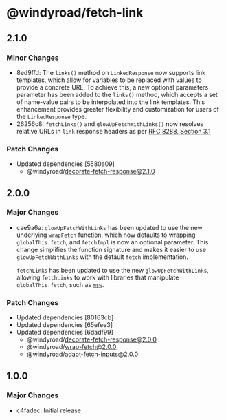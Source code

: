 # @windyroad/fetch-link

## 2.1.0

### Minor Changes

- 8ed9ffd: The `links()` method on `LinkedResponse` now supports link templates, which allow for variables
  to be replaced with values to provide a concrete URL. To achieve this, a new optional parameters
  parameter has been added to the `links()` method, which accepts a set of name-value pairs to be
  interpolated into the link templates. This enhancement provides greater flexibility and
  customization for users of the `LinkedResponse` type.
- 26256c8: `fetchLinks()` and `glowUpFetchWithLinks()` now resolves relative URLs in `link`
  response headers as per [RFC 8288, Section 3.1](https://tools.ietf.org/html/rfc8288#section-3.1)

### Patch Changes

- Updated dependencies [5580a09]
  - @windyroad/decorate-fetch-response@2.1.0

## 2.0.0

### Major Changes

- cae9a6a: `glowUpFetchWithLinks` has been updated to use the new underlying `wrapFetch` function, which
  now defaults to wrapping `globalThis.fetch`, and `fetchImpl` is now an optional parameter.
  This change simplifies the function signature and makes it easier to use `glowUpFetchWithLinks`
  with the default `fetch` implementation.

  `fetchLinks` has been updated to use the new `glowUpFetchWithLinks`, allowing `fetchLinks` to
  work with libraries that manipulate `globalThis.fetch`, such as [`msw`](https://mswjs.io/).

### Patch Changes

- Updated dependencies [80163cb]
- Updated dependencies [65efee3]
- Updated dependencies [6dadf99]
  - @windyroad/decorate-fetch-response@2.0.0
  - @windyroad/wrap-fetch@2.0.0
  - @windyroad/adapt-fetch-inputs@2.0.0

## 1.0.0

### Major Changes

- c4fadec: Initial release

